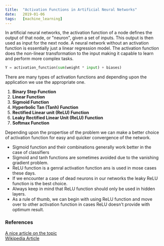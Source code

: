 ```yaml
---
title: 	"Activation Functions in Artificial Neural Networks"
date: 	2019-01-06
tags: 	[machine_learning]
---
```


In artificial neural networks, the activation function of a node defines the output of that node, or "neuron", given a 
set of inputs. This output is then used as input for the next node. A neural network without an activation function is 
essentially just a linear regression model. The activation function does the non-linear transformation to the input 
making it capable to learn and perform more complex tasks.
```python
Y = activation_function(sum(weight * input) + biases)
```
There are many types of activation functions and depending upon the application we use the appropriate one.  

1. **Binary Step Function**
2. **Linear Function**  
3. **Sigmoid Function**  
4. **Hyperbolic Tan (Tanh) Function**
5. **Rectified Linear unit (ReLU) Function**
6. **Leaky Rectified Linear Unit (ReLU) Function**
7. **Softmax Function**

Depending upon the propertise of the problem we can make a better choice of activation function for easy and quicker 
convergence of the network.
- Sigmoid function and their combinations generally work better in the case of classifiers
- Sigmoid and tanh functions are sometimes avoided due to the vanishing gradient problem.
- ReLU function is a genral activation function ans is used in mose cases these days.
- If we encounter a case of dead neurons in our networks the leaky ReLU function is the best choice.
- Always keep in mind that ReLU function should only be used in hidden layers.
- As a rule of thumb, we can begin with using ReLU function and move over to other activation function in cases ReLU 
doesn't provide with optimum result.

### References  
[A nice article on the topic](https://www.analyticsvidhya.com/blog/2017/10/fundamentals-deep-learning-activation-functions-when-to-use-them/)  
[Wikipedia Article](https://en.wikipedia.org/wiki/Activation_function)
